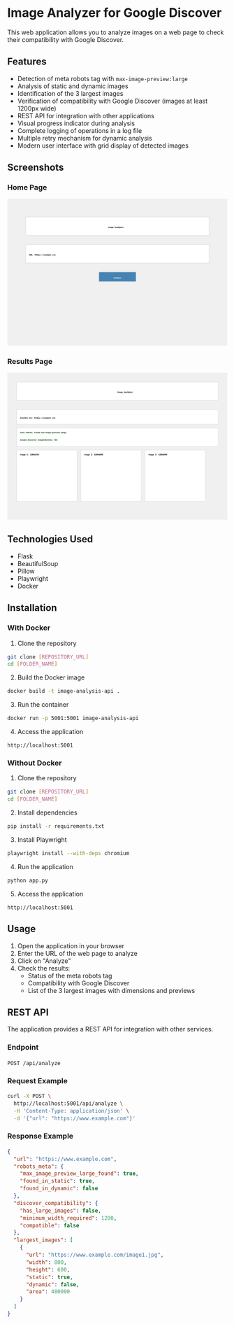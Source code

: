# Image Analyzer for Google Discover

This web application allows you to analyze images on a web page to check their compatibility with Google Discover.

## Features

- Detection of meta robots tag with `max-image-preview:large`
- Analysis of static and dynamic images
- Identification of the 3 largest images
- Verification of compatibility with Google Discover (images at least 1200px wide)
- REST API for integration with other applications
- Visual progress indicator during analysis
- Complete logging of operations in a log file
- Multiple retry mechanism for dynamic analysis
- Modern user interface with grid display of detected images

## Screenshots

### Home Page
![Home Page](screenshot_home_en.jpg)

### Results Page
![Results Page](screenshot_results_en.jpg)

## Technologies Used

- Flask
- BeautifulSoup
- Pillow
- Playwright
- Docker

## Installation

### With Docker

1. Clone the repository
```bash
git clone [REPOSITORY_URL]
cd [FOLDER_NAME]
```

2. Build the Docker image
```bash
docker build -t image-analysis-api .
```

3. Run the container
```bash
docker run -p 5001:5001 image-analysis-api
```

4. Access the application
```
http://localhost:5001
```

### Without Docker

1. Clone the repository
```bash
git clone [REPOSITORY_URL]
cd [FOLDER_NAME]
```

2. Install dependencies
```bash
pip install -r requirements.txt
```

3. Install Playwright
```bash
playwright install --with-deps chromium
```

4. Run the application
```bash
python app.py
```

5. Access the application
```
http://localhost:5001
```

## Usage

1. Open the application in your browser
2. Enter the URL of the web page to analyze
3. Click on "Analyze"
4. Check the results:
   - Status of the meta robots tag
   - Compatibility with Google Discover
   - List of the 3 largest images with dimensions and previews

## REST API

The application provides a REST API for integration with other services.

### Endpoint

`POST /api/analyze`

### Request Example

```bash
curl -X POST \
  http://localhost:5001/api/analyze \
  -H 'Content-Type: application/json' \
  -d '{"url": "https://www.example.com"}'
```

### Response Example

```json
{
  "url": "https://www.example.com",
  "robots_meta": {
    "max_image_preview_large_found": true,
    "found_in_static": true,
    "found_in_dynamic": false
  },
  "discover_compatibility": {
    "has_large_images": false,
    "minimum_width_required": 1200,
    "compatible": false
  },
  "largest_images": [
    {
      "url": "https://www.example.com/image1.jpg",
      "width": 800,
      "height": 600,
      "static": true,
      "dynamic": false,
      "area": 480000
    }
  ]
}
``` 